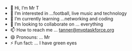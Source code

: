 - 👋 Hi, I’m Mr T
- 👀 I’m interested in ...football, live music and technology
- 🌱 I’m currently learning ...networking and coding
- 💞️ I’m looking to collaborate on ... everything 
- 📫 How to reach me ... tanner@mvptaskforce.org
- 😄 Pronouns: ... Mr
- ⚡ Fun fact: ... I have green eyes

<!---
tanner-tobey/tanner-tobey is a ✨ special ✨ repository because its `README.md` (this file) appears on your GitHub profile.
You can click the Preview link to take a look at your changes.
--->
